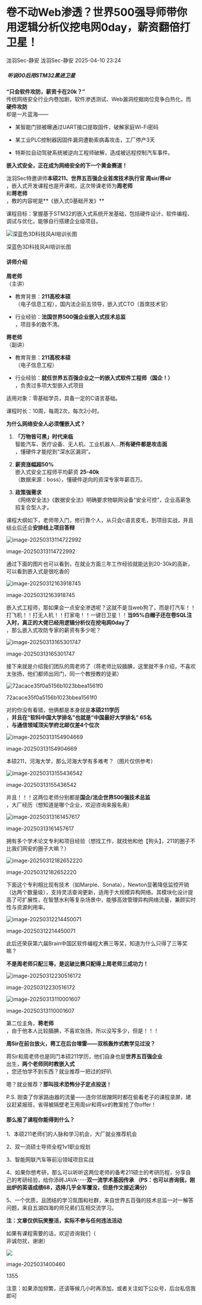 #  卷不动Web渗透？世界500强导师带你用逻辑分析仪挖电网0day，薪资翻倍打卫星！   
泷羽Sec-静安  泷羽Sec-静安   2025-04-10 23:24  
  
#####  听说00后用STM32黑进卫星   
  
**“只会软件攻防，薪资卡在20k？”**  
传统网络安全行业内卷加剧，软件渗透测试、Web漏洞挖掘岗位竞争白热化，而**硬件攻防**  
却是一片蓝海——  
- 某智能门锁被曝通过UART接口提取固件，破解家庭Wi-Fi密码  
  
- 某工业PLC控制器因固件漏洞遭勒索病毒攻击，工厂停产3天  
  
- 特斯拉自动驾驶系统被逆向工程师破解，造成被远程控制汽车事件。  
  
**嵌入式安全，正在成为网络安全的下一个黄金赛道！**  
  
泷羽Sec特邀讲师**本硕211、世界五百强企业首席技术执行官 周sir/蒋sir**  
，嵌入式开发课程也是开课啦，这次带课老师为**周老师**  
和**蒋老师**  
，教的内容呢是**《嵌入式0基础开发》**  
  
课程目标：掌握基于STM32的嵌入式系统开发基础，包括硬件设计、软件编程、调试与优化，能够自行搭建企业级项目。  
  
![深蓝色3D科技风AI培训长图](https://mmbiz.qpic.cn/mmbiz_png/5975bXHXfWE0pINesM3kUs4wqJpgoDbyCStpuHktddSrhu3YNWgYPrLy1UHvAo9gWrXW3FySQgeNsuv4HOic1Dw/640?wx_fmt=png&from=appmsg "")  
  
深蓝色3D科技风AI培训长图  
#### 讲师介绍  
  
**周老师**  
（主讲）  
- 教育背景：**211高校本硕**  
（电子信息工程），国内法企前五领导，嵌入式CTO（首席技术官）  
  
- 行业经验：**法国世界500强企业嵌入式技术总监**  
，项目多的数不清。  
  
**蒋老师**  
（副讲）  
- 教育背景：**211高校本硕**  
（电子信息工程）  
  
- 行业经验：**就任世界五百强企业之一的嵌入式软件工程师（国企！）**  
，负责过多项大型嵌入式项目  
  
适用对象：零基础学员，具备一定的C语言基础。  
  
课程时长：10周，每周2次，每次2小时。  
  
**为什么网络安全人必须懂嵌入式？**  
1. **「万物皆可黑」时代来临**  
智能汽车、医疗设备、无人机、工业机器人…**所有硬件都是攻击面**  
，懂硬件才能挖到“深水区漏洞”。  
  
1. **薪资涨幅超50%**  
嵌入式安全工程师平均薪资 **25-40k**  
（数据来源：boss），懂硬件逆向的资深专家年薪百万。  
  
1. **政策强需求**  
《网络安全法》《数据安全法》明确要求物联网设备“安全可控”，企业高薪急招复合型人才。  
  
课程大纲如下，老师带入门，修行靠个人，从只会c语言皮毛，到项目实战，并且结业后还会**安排线上项目答辩**  
  
![image-20250313114722992](https://mmbiz.qpic.cn/mmbiz_png/5975bXHXfWE0pINesM3kUs4wqJpgoDbyniaiaYeq0JzHbQicWY1LQbjaBH2BFGpnhboUG6d6CqLqxKRpGfQ8fTEIg/640?wx_fmt=png&from=appmsg "")  
  
image-20250313114722992  
  
通过下面的图片也可以看到，在就业方面三年工作经验就能达到20-30k的高新，可以看到嵌入式是很吃香的  
  
![image-20250312163918745](https://mmbiz.qpic.cn/mmbiz_png/5975bXHXfWE0pINesM3kUs4wqJpgoDby3McvGX1qP7aRfIOGZjoI4WcRicxjrwsWLfdO94jJ8F1usNbP5icdrAhQ/640?wx_fmt=png&from=appmsg "")  
  
image-20250312163918745  
  
嵌入式工程师，那如果会一点安全渗透呢？这就不是当web狗了，而是打汽车！！打飞机！！打无人机！！打家电！！一键日卫星！！**当95%白帽子还在卷SQL注入时，真正的大佬已经用逻辑分析仪在挖电网0day了**  
，那么嵌入式攻防专家的薪资有多少呢？  
  
![image-20250313165301747](https://mmbiz.qpic.cn/mmbiz_png/5975bXHXfWE0pINesM3kUs4wqJpgoDbymCPIxe1TpWDCIRicRYq1RQvkvr9pDulaiaSnMuTmKgOttAia5uGUVKAsQ/640?wx_fmt=png&from=appmsg "")  
  
image-20250313165301747  
  
接下来就是介绍我们团队的周老师了（蒋老师比较腼腆，这里就不多介绍，不喜欢太张扬，他们都师出同门，同一个教授教的徒弟）  
  
![72acace35f0a5156b1023bbea1561f0](https://mmbiz.qpic.cn/mmbiz_jpg/5975bXHXfWE0pINesM3kUs4wqJpgoDbyQbaWqFZ60sQBknuusWm25TiauDBfn9D5jr8dl5wHiaZmMYFpxcfQ59Ug/640?wx_fmt=jpeg&from=appmsg "")  
  
72acace35f0a5156b1023bbea1561f0  
  
对的你没有看错，他俩都是本身就是**本硕211学历**  
，**并且在“软科中国大学排名”也就是“中国最好大学排名” 65名**  
，**与通信领域顶尖学府北邮仅差4个位次**  
  
![image-20250313154904669](https://mmbiz.qpic.cn/mmbiz_png/5975bXHXfWE0pINesM3kUs4wqJpgoDbyAGU5XfayDrnokthyNgOYCIql9CEf9XEGC3U35JaOPnJ1ARKpbWvgXA/640?wx_fmt=png&from=appmsg "")  
  
image-20250313154904669  
  
本硕211，河海大学，那么河海大学有多难考？（图片仅供参考）  
  
![image-20250313155436542](https://mmbiz.qpic.cn/mmbiz_png/5975bXHXfWE0pINesM3kUs4wqJpgoDbypo5OcibkWia9Ao0ryZvWhNCoicgrKejnSengvBdjwCah1JjbvR4aLMkRA/640?wx_fmt=png&from=appmsg "")  
  
image-20250313155436542  
  
并且！！！这两位老师分别都是**国企/法企世界500强技术总监**  
，大厂经历（想知道是哪个企业，欢迎咨询来报名奥）  
  
![image-20250313161457617](https://mmbiz.qpic.cn/mmbiz_png/5975bXHXfWE0pINesM3kUs4wqJpgoDbyDUa5q4FhtgXWabXPMBtOVG8a9FyG5AZygmDp0FffEfGfaqmwOnQSVA/640?wx_fmt=png&from=appmsg "")  
  
image-20250313161457617  
  
拥有多个学术论文专利和项目经验（想找工作，就找他和他【狗头】，211的圈子不比我们网安的圈子大嘛？）  
  
![image-20250312182652220](https://mmbiz.qpic.cn/mmbiz_png/5975bXHXfWE0pINesM3kUs4wqJpgoDbyEIoKbVtmkjYfUTQ1qTwGVNQ0Rt5GS5hkDncy35jYRlPJFc2dj2q7eg/640?wx_fmt=png&from=appmsg "")  
  
image-20250312182652220  
  
下面这个专利相比现有技术（如Marple、Sonata），Newton显著降低监控开销（达两个数量级），支持灵活查询更新，适用于大规模异构网络。其模块化设计提高了可扩展性，在智慧水利等复杂场景中，能够高效管理异构网络流量，兼顾实时性与资源利用率。  
  
![image-20250312214450071](https://mmbiz.qpic.cn/mmbiz_png/5975bXHXfWE0pINesM3kUs4wqJpgoDbyREcKVrN7UpZw2t7UduoCOicBV0wGwMCmjcktlVCCjicVKIgJV90PQzYA/640?wx_fmt=png&from=appmsg "")  
  
image-20250312214450071  
  
此后还荣获第六届Brain中国区软件编程大赛三等奖，知道为什么只得了三等奖嘛？  
  
**不是周老师只配三等，是这破比赛只配得上周老师三成功力！**  
  
![image-20250312230516172](https://mmbiz.qpic.cn/mmbiz_png/5975bXHXfWE0pINesM3kUs4wqJpgoDbydRFXenAtt0W8ee7MJ3eXt4NNaiah9P4H6ibIjRc7zgVVFiaXRCA2kVxNA/640?wx_fmt=png&from=appmsg "")  
  
image-20250312230516172  
  
![image-20250313110001607](https://mmbiz.qpic.cn/mmbiz_png/5975bXHXfWE0pINesM3kUs4wqJpgoDbyME2RYia15ILRLq26SK02wNUTqfdMtVicQwicwAnfIuSuj3GH0pOs1tZGQ/640?wx_fmt=png&from=appmsg "")  
  
image-20250313110001607  
  
第二位主角，**蒋老师**  
，由于他本人比较腼腆，不喜欢张扬，所以没写多少，但是！！！  
  
**周Sir在前台放火，蒋工在后台埋雷——双核轰炸式教学见过没？**  
  
蒋Sir和周老师也是同门本硕211学历，他们自身也是**世界五百强企业**  
出生，**两个老师同时教嵌入式**  
，您还怕学不到东西？就业推荐一把过的好叭  
  
嗯？就业推荐？**那叫技术恐怖分子定点投送！**  
  
P.S. 刚查了你家路由器的流量——连你邻居蹭网时都在偷看老子的课程录屏，建议赶紧报班，省得被隔壁老王用周sir和蒋sir的教案抢了你offer！  
#### 那么报了课程你能得到什么？  
  
1、本硕211老师们的人脉和学习机会，大厂就业推荐机会  
  
2、双一流硕士导师全程1v1职业规划  
  
3、智能网联汽车等前沿领域项目实战  
  
4、如果你想考研，那么可以听听这两位老师的备考211硕士的考研历程，分享自己的考研经验，给你添砖JAVA----**双一流学术基因传承 （PS：也可以咨询我，刚出炉的英语成绩68，选择几乎全军覆没，但是作文接近满分）**  
  
5、一个优质，且团结的学习氛围和社群，来自世界五百强的技术总监一对一解答问题，来自五湖四海的师兄弟们互相交流学习。  
  
**注：文章仅供玩笑整活，实际不参与任何违法活动**  
  
如果有课程需要的话，欢迎咨询我们（  
非诚勿扰，谢谢）  
  
![](https://mmbiz.qpic.cn/mmbiz_jpg/jhBO4w8SLibUStxD6aruo3ibibhXnIN0eCkuAp8wPxvBjSd2sxLibSJbhJJSxnrscQt5qL0cJRdVIfphE0iayQiaduyg/640?wx_fmt=jpeg&from=appmsg "")  
  
  
image-2025031400460  
  
  
1355  
  
注意：如果添加频繁，还请等候几小时再添加，或者关注如下公众号，后台私信我即可  
  
  
